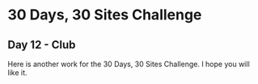 # 30 Days, 30 Sites Challenge

## Day 12 - Club

Here is another work for the 30 Days, 30 Sites Challenge.
I hope you will like it.